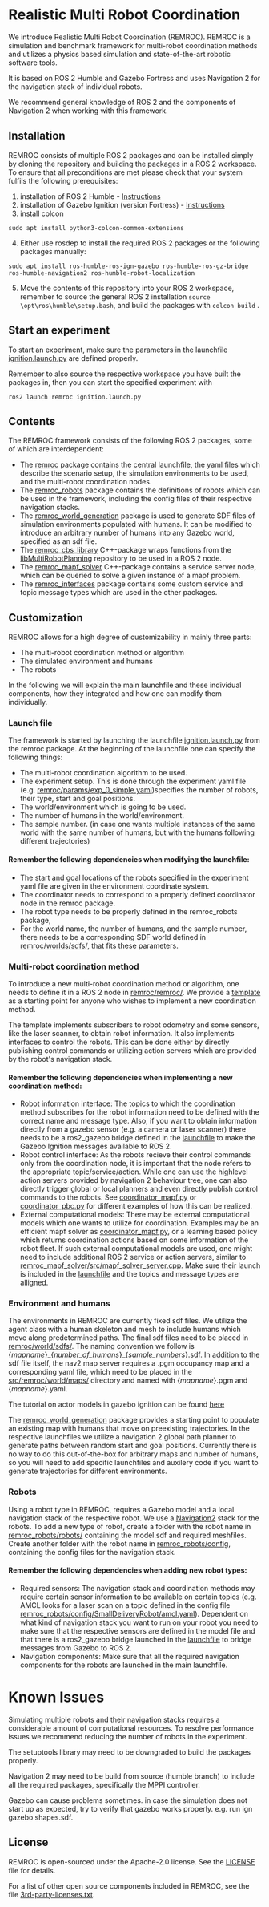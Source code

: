 # Realistic Multi Robot Coordination

We introduce Realistic Multi Robot Coordination (REMROC). REMROC is a simulation and benchmark framework for multi-robot coordination methods and utilizes a physics based simulation and state-of-the-art robotic software tools. 

It is based on ROS 2 Humble and Gazebo Fortress and uses Navigation 2 for the navigation stack of individual robots. 

We recommend general knowledge of ROS 2 and the components of Navigation 2 when working with this framework.

## Installation

REMROC consists of multiple ROS 2 packages and can be installed simply by cloning the repository and building the packages in a ROS 2 workspace. 
To ensure that all preconditions are met please check that your system fulfils the following prerequisites:

1. installation of ROS 2 Humble - [Instructions](https://docs.ros.org/en/humble/Installation.html)
2. installation of Gazebo Ignition (version Fortress) - [Instructions](https://gazebosim.org/docs/fortress/install)
3. install colcon 
```
sudo apt install python3-colcon-common-extensions
```
4. Either use rosdep to install the required ROS 2 packages or the following packages manually: 
```
sudo apt install ros-humble-ros-ign-gazebo ros-humble-ros-gz-bridge ros-humble-navigation2 ros-humble-robot-localization
```
5. Move the contents of this repository into your ROS 2 workspace, remember to source the general ROS 2 installation ```source \opt\ros\humble\setup.bash```, and build the packages with ```colcon build``` .


## Start an experiment

To start an experiment, make sure the parameters in the launchfile [ignition.launch.py](./remroc/launch/ignition.launch.py) are defined properly. 

Remember to also source the respective workspace you have built the packages in, then you can start the specified experiment with 
```
ros2 launch remroc ignition.launch.py
``` 

## Contents

The REMROC framework consists of the following ROS 2 packages, some of which are interdependent: 
- The [remroc](./remroc/) package contains the central launchfile, the yaml files which describe the scenario setup, the simulation environments to be used, and the multi-robot coordination nodes.
- The [remroc_robots](./remroc_robots/) package contains the definitions of robots which can be used in the framework, including the config files of their respective navigation stacks.
- The [remroc_world_generation](./remroc_world_generation) package is used to generate SDF files of simulation environments populated with humans. It can be modified to introduce an arbitrary number of humans into any Gazebo world, specified as an sdf file.
- The [remroc_cbs_library](./remroc_cbs_library/) C++-package wraps functions from the [libMultiRobotPlanning](https://github.com/whoenig/libMultiRobotPlanning) repository to be used in a ROS 2 node.
- The [remroc_mapf_solver](./remroc_mapf_solver/) C++-package contains a service server node, which can be queried to solve a given instance of a mapf problem.
- The [remroc_interfaces](./remroc_interfaces/) package contains some custom service and topic message types which are used in the other packages. 

## Customization
REMROC allows for a high degree of customizability in mainly three parts:

- The multi-robot coordination method or algorithm
- The simulated environment and humans
- The robots

In the following we will explain the main launchfile and these individual components, how they integrated and how one can modify them individually.

### Launch file

The framework is started by launching the launchfile [ignition.launch.py](./remroc/launch/ignition.launch.py) from the remroc package. At the beginning of the launchfile one can specify the following things: 

- The multi-robot coordination algorithm to be used.
- The experiment setup. This is done through the experiment yaml file (e.g. [remroc/params/exp_0_simple.yaml](./remroc/params/exp_0_simple.yaml))specifies the number of robots, their type, start and goal positions.
- The world/environment which is going to be used.
- The number of humans in the world/environment. 
- The sample number. (in case one wants multiple instances of the same world with the same number of humans, but with the humans following different trajectories)

#### Remember the following dependencies when modifying the launchfile:
- The start and goal locations of the robots specified in the experiment yaml file are given in the environment coordinate system.
- The coordinator needs to correspond to a properly defined coordinator node in the remroc package. 
- The robot type needs to be properly defined in the remroc_robots package, 
- For the world name, the number of humans, and the sample number, there needs to be a corresponding SDF world defined in [remroc/worlds/sdfs/](./remroc/worlds/sdfs/), that fits these parameters. 

### Multi-robot coordination method

To introduce a new multi-robot coordination method or algorithm, one needs to define it in a ROS 2 node in [remroc/remroc/](./remroc/remroc). We provide a [template](./remroc/remroc/coordinator_template.py) as a starting point for anyone who wishes to implement a new coordination method. 

The template implements subscribers to robot odometry and some sensors, like the laser scanner, to obtain robot information. 
It also implements interfaces to control the robots. This can be done either by directly publishing control commands or utilizing action servers which are provided by the robot's navigation stack.

#### Remember the following dependencies when implementing a new coordination method:

- Robot information interface: The topics to which the coordination method subscribes for the robot information need to be defined with the correct name and message type. Also, if you want to obtain information directly from a gazebo sensor (e.g. a camera or laser scanner) there needs to be a ros2_gazebo bridge defined in the [launchfile](./remroc/launch/ignition.launch.py) to make the Gazebo Ignition messages available to ROS 2.
- Robot control interface: As the robots recieve their control commands only from the coordination node, it is important that the node refers to the appropriate topic/service/action. While one can use the highlevel action servers provided by navigation 2 behaviour tree, one can also directly trigger global or local planners and even directly publish control commands to the robots. See [coordinator_mapf.py](./remroc/remroc/coordinator_mapf.py) or [coordinator_pbc.py](./remroc/remroc/coordinator_pbc.py) for different examples of how this can be realized.
- External computational models: There may be external computational models which one wants to utilize for coordination. Examples may be an efficient mapf solver as [coordinator_mapf.py](./remroc/remroc/coordinator_mapf.py), or a learning based policy which returns coordination actions based on some information of the robot fleet. 
If such external computational models are used, one might need to include additional ROS 2 service or action servers, similar to [remroc_mapf_solver/src/mapf_solver_server.cpp](./remroc_mapf_solver/src/mapf_solver_server.cpp). Make sure their launch is included in the [launchfile](./remroc/launch/ignition.launch.py) and the topics and message types are alligned. 

### Environment and humans

The environments in REMROC are currently fixed sdf files. We utilize the agent class with a human skeleton and mesh to include humans which move along predetermined paths. The final sdf files need to be placed in [remroc/world/sdfs/](./remroc/worlds/sdfs/). The naming convention we follow is {_mapname_}\_{_number_of_humans_}\_{_sample_numbers_}.sdf.
In addition to the sdf file itself, the nav2 map server requires a .pgm occupancy map and a corresponding yaml file, which need to be placed in the [src/remroc/world/maps/](./remroc/worlds/maps/) directory and named with {_mapname_}.pgm and {_mapname_}.yaml.

The tutorial on actor models in gazebo ignition can be found [here](https://gazebosim.org/docs/fortress/actors)

The [remroc_world_generation](./remroc_world_generation/) package provides a starting point to populate an existing map with humans that move on preexisting trajectories. In the respective launchfiles we utilize a navigation 2 global path planner to generate paths between random start and goal positions. Currently there is no way to do this out-of-the-box for arbitrary maps and number of humans, so you will need to add specific launchfiles and auxilery code if you want to generate trajectories for different environments.

### Robots

Using a robot type in REMROC, requires a Gazebo model and a local navigation stack of the respective robot. We use a [Navigation2](https://navigation.ros.org/index.html) stack for the robots. To add a new type of robot, create a folder with the robot name in [remroc_robots/robots/](./remroc_robots/robots/) containing the model.sdf and required meshfiles. Create another folder with the robot name in  [remroc_robots/config](./remroc_robots/config/), containing the config files for the navigation stack. 

#### Remember the following dependencies when adding new robot types:

- Required sensors: The navigation stack and coordination methods may require certain sensor information to be available on certain topics (e.g. AMCL looks for a laser scan on a topic defined in the config file [remroc_robots/config/SmallDeliveryRobot/amcl.yaml](./remroc_robots/config/SmallDeliveryRobot/amcl.yaml)). Dependent on what kind of navigation stack you want to run on your robot you need to make sure that the respective sensors are defined in the model file and that there is a ros2_gazebo bridge launched in the [launchfile](./remroc/launch/ignition.launch.py) to bridge messages from Gazebo to ROS 2. 
- Navigation components: Make sure that all the required navigation components for the robots are launched in the main launchfile.



# Known Issues

Simulating multiple robots and their navigation stacks requires a considerable amount of computational resources. 
To resolve performance issues we recommend reducing the number of robots in the experiment.

The setuptools library may need to be downgraded to build the packages properly. 

Navigation 2 may need to be build from source (humble branch) to include all the required packages, specifically the MPPI controller.

Gazebo can cause problems sometimes. in case the simulation does not start up as expected, try to verify that gazebo works properly. e.g. run ign gazebo shapes.sdf.

## License

REMROC is open-sourced under the Apache-2.0 license. See the
[LICENSE](LICENSE) file for details.

For a list of other open source components included in REMROC, see the
file [3rd-party-licenses.txt](3rd-party-licenses.txt).